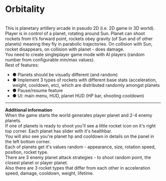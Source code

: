 # Orbitality
<br>This is planetary artillery arcade in pseudo 2D (i.e. 2D game in 3D world).
<br>Player is in control of a planet, rotating around Sun. Planet can shoot rockets from it’s forward point, rockets obey gravity (of Sun and of other planets) meaning they fly in parabolic trajectories. On collision with Sun, rocket disappears, on collision with planet - does damage.
<br>You need to create singleplayer game mode with AI players (random number from configurable min/max values).
<br>Rest of features:
<ul>
  <li>● Planets should be visually different (and random)</li>
  <li>● Implement 3 types of rockets with different base stats (acceleration, weight, cooldown, etc), which are distributed randomly amongst planets</li>
  <li>● Pause/resume feature</li>
  <li>● UI: main menu, HUD, planet HUD (HP bar, shooting cooldown)</li>
</ul>
<hr>
<b>Additional information</b>
<br>When the game starts the world generates player planet and 2-4 enemy planets.
<br>If one of planets is ready to shoot you'll see a little rocket icon on it's right top corner. Each planet has slider with it's healthbar.
<br>You will also see you're planet hp and cooldown in details on the panel in the left bottom corner.
<br>Each of planets get it's values random - appearance, size, rotation speed, position, rocket type.
<br>There are 3 enemy planet attack strategies - to shoot random point, the closest planet or player planet.
<br>Also there are 3 rocket types that differ from each other in acceleration speed, damage, cooldown, weight, lifetime.

